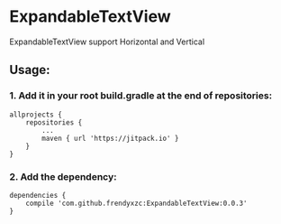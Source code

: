 # ExpandableTextView

ExpandableTextView support Horizontal and Vertical

## Usage:

### 1. Add it in your root build.gradle at the end of repositories:

```
allprojects {
	repositories {
		...
		maven { url 'https://jitpack.io' }
	}
}
```

### 2. Add the dependency:

```
dependencies {
	compile 'com.github.frendyxzc:ExpandableTextView:0.0.3'
}
```



